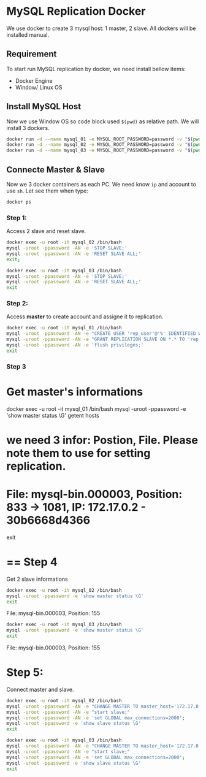# MySQL Replication Docker

We use docker to create 3 mysql host: 1 master, 2 slave. All dockers will be installed manual.

## Requirement

To start run MySQL replication by docker, we need install bellow items:

- Docker Engine
- Window/ Linux OS

## Install MySQL Host

Now we use Window OS so code block used `$(pwd)` as relative path. We will install 3 dockers.

```sh
docker run -d --name mysql_01 -e MYSQL_ROOT_PASSWORD=password -v "$(pwd)/config/mysql-master:/etc/mysql/conf.d/" -v "$(pwd)/data/mysql-master:/var/lib/mysql/" mysql
docker run -d --name mysql_02 -e MYSQL_ROOT_PASSWORD=password -v "$(pwd)/config/mysql-slave-01:/etc/mysql/conf.d/" -v "$(pwd)/data/mysql-slave-01:/var/lib/mysql/" mysql
docker run -d --name mysql_03 -e MYSQL_ROOT_PASSWORD=password -v "$(pwd)/config/mysql-slave-02:/etc/mysql/conf.d/" -v "$(pwd)/data/mysql-slave-02:/var/lib/mysql/" mysql
```

## Connecte Master & Slave

Now we 3 docker containers as each PC. We need know `ip` and account to use `sh`. Let see them when type:

```sh
docker ps
```

### Step 1:

Access 2 slave and reset slave.

```sh
docker exec -u root -it mysql_02 /bin/bash
mysql -uroot -ppassword -AN -e 'STOP SLAVE;'
mysql -uroot -ppassword -AN -e 'RESET SLAVE ALL;'
exit;
```

```sh
docker exec -u root -it mysql_03 /bin/bash
mysql -uroot -ppassword -AN -e 'STOP SLAVE;'
mysql -uroot -ppassword -AN -e 'RESET SLAVE ALL;'
exit
```

### Step 2:

Access **master** to create account and assigne it to replication.

```sh
docker exec -u root -it mysql_01 /bin/bash
mysql -uroot -ppassword -AN -e "CREATE USER 'rep_user'@'%' IDENTIFIED WITH mysql_native_password BY 'password';"
mysql -uroot -ppassword -AN -e "GRANT REPLICATION SLAVE ON *.* TO 'rep_user'@'%';"
mysql -uroot -ppassword -AN -e 'flush privileges;'
exit
```

### Step 3
# Get master's informations
docker exec -u root -it mysql_01 /bin/bash
mysql -uroot -ppassword -e 'show master status \G'
getent hosts
# we need 3 infor: Postion, File. Please note them to use for setting replication.
# File: mysql-bin.000003, Position: 833 -> 1081, IP: 172.17.0.2 - 30b6668d4366
exit

# == Step 4

Get 2 slave informations

```sh
docker exec -u root -it mysql_02 /bin/bash
mysql -uroot -ppassword -e 'show master status \G'
exit
```

File: mysql-bin.000003, Position: 155

```sh
docker exec -u root -it mysql_03 /bin/bash
mysql -uroot -ppassword -e 'show master status \G'
exit
```

File: mysql-bin.000003, Position: 155

# Step 5:

Connect master and slave.

```sh
docker exec -u root -it mysql_02 /bin/bash
mysql -uroot -ppassword -AN -e "CHANGE MASTER TO master_host='172.17.0.2', master_port=3306, master_user='rep_user', master_password='password', master_log_file='mysql-bin.000003', master_log_pos=833;"
mysql -uroot -ppassword -AN -e "start slave;"
mysql -uroot -ppassword -AN -e 'set GLOBAL max_connections=2000';
mysql -uroot -ppassword -e 'show slave status \G'
exit
```

```sh
docker exec -u root -it mysql_03 /bin/bash
mysql -uroot -ppassword -AN -e "CHANGE MASTER TO master_host='172.17.0.2', master_port=3306, master_user='rep_user', master_password='password', master_log_file='mysql-bin.000003', master_log_pos=833;"
mysql -uroot -ppassword -AN -e "start slave;"
mysql -uroot -ppassword -AN -e 'set GLOBAL max_connections=2000';
mysql -uroot -ppassword -e 'show slave status \G'
exit
```
